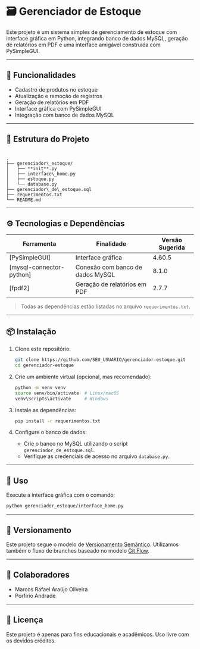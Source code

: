 # 🗃️ Gerenciador de Estoque

Este projeto é um sistema simples de gerenciamento de estoque com interface gráfica em Python, integrando banco de dados MySQL, geração de relatórios em PDF e uma interface amigável construída com PySimpleGUI.

---

## 🚀 Funcionalidades

- Cadastro de produtos no estoque
- Atualização e remoção de registros
- Geração de relatórios em PDF
- Interface gráfica com PySimpleGUI
- Integração com banco de dados MySQL

---

## 📁 Estrutura do Projeto

```

.
├── gerenciador\_estoque/
│   ├── **init**.py
│   ├── interface\_home.py
│   ├── estoque.py
│   └── database.py
├── gerenciador\_de\_estoque.sql
├── requerimentos.txt
└── README.md

````

---

## ⚙️ Tecnologias e Dependências

| Ferramenta        | Finalidade                          | Versão Sugerida |
|-------------------|--------------------------------------|-----------------|
| [PySimpleGUI]     | Interface gráfica                    | 4.60.5          |
| [mysql-connector-python] | Conexão com banco de dados MySQL | 8.1.0           |
| [fpdf2]           | Geração de relatórios em PDF        | 2.7.7           |

> Todas as dependências estão listadas no arquivo `requerimentos.txt`.

---

## 📦 Instalação

1. Clone este repositório:
   ```bash
   git clone https://github.com/SEU_USUARIO/gerenciador-estoque.git
   cd gerenciador-estoque
   ```

2. Crie um ambiente virtual (opcional, mas recomendado):

   ```bash
   python -m venv venv
   source venv/bin/activate  # Linux/macOS
   venv\Scripts\activate     # Windows
   ```

3. Instale as dependências:

   ```bash
   pip install -r requerimentos.txt
   ```

4. Configure o banco de dados:

   * Crie o banco no MySQL utilizando o script `gerenciador_de_estoque.sql`.
   * Verifique as credenciais de acesso no arquivo `database.py`.

---

## 🧪 Uso

Execute a interface gráfica com o comando:

```bash
python gerenciador_estoque/interface_home.py
```

---

## 🔖 Versionamento

Este projeto segue o modelo de [Versionamento Semântico](https://semver.org/lang/pt-BR/).
Utilizamos também o fluxo de branches baseado no modelo [Git Flow](https://nvie.com/posts/a-successful-git-branching-model/).

---

## 👥 Colaboradores

* Marcos Rafael Araújo Oliveira
* Porfírio Andrade

---

## 📄 Licença

Este projeto é apenas para fins educacionais e acadêmicos. Uso livre com os devidos créditos.

```
